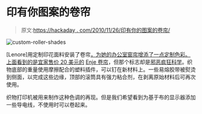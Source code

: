 # 印有你图案的卷帘

> 原文:[https://hackaday . com/2010/11/26/印有你的图案的卷帘/](https://hackaday.com/2010/11/26/roller-curtains-with-your-graphics-on-them/)

![](../Images/3119c214cad421f3c329620b40d32257.png "custom-roller-shades")

[Lenore]用定制印花面料安装了卷帘[，为她的办公室窗帘增添了一点定制色彩。上面看到的是宜家售价 20 美元的](http://www.evilmadscientist.com/article.php/ikeaspoon) [Enje 卷帘](http://www.ikea.com/us/en/catalog/products/00130643)，但那个标志却是[邪恶疯狂科学](http://evilmadscience.com/)。织物底部的重量使用摩擦配合的塑料插件，可以钉在新材料上。一些易熔胶带被熨烫到侧面，以完成这些边缘，顶部的滚筒具有强力粘合剂，在剥离原始材料后可再次使用。

织物打印机被用来制作这种色调的再现。但是我们希望看到为基于布的显示器添加一些导电线，不使用时可以卷起来。